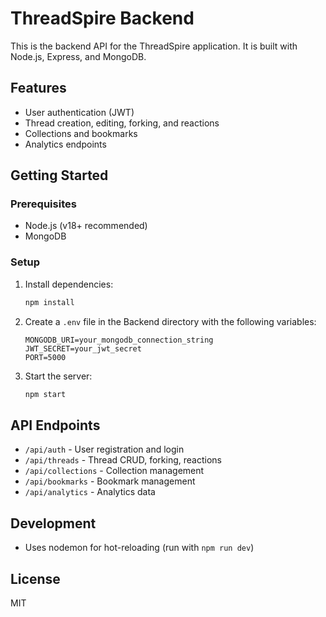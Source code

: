 # ThreadSpire Backend

This is the backend API for the ThreadSpire application. It is built with Node.js, Express, and MongoDB.

## Features
- User authentication (JWT)
- Thread creation, editing, forking, and reactions
- Collections and bookmarks
- Analytics endpoints

## Getting Started

### Prerequisites
- Node.js (v18+ recommended)
- MongoDB

### Setup
1. Install dependencies:
   ```sh
   npm install
   ```
2. Create a `.env` file in the Backend directory with the following variables:
   ```env
   MONGODB_URI=your_mongodb_connection_string
   JWT_SECRET=your_jwt_secret
   PORT=5000
   ```
3. Start the server:
   ```sh
   npm start
   ```

## API Endpoints
- `/api/auth` - User registration and login
- `/api/threads` - Thread CRUD, forking, reactions
- `/api/collections` - Collection management
- `/api/bookmarks` - Bookmark management
- `/api/analytics` - Analytics data

## Development
- Uses nodemon for hot-reloading (run with `npm run dev`)

## License
MIT
